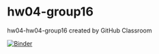 # hw04-group16
hw04-hw04-group16 created by GitHub Classroom

[![Binder](https://mybinder.org/badge_logo.svg)](https://mybinder.org/v2/gh/UCB-stat-159-s23/hw04-group16/HEAD?labpath=LOSC_Event_tutorial.ipynb)

